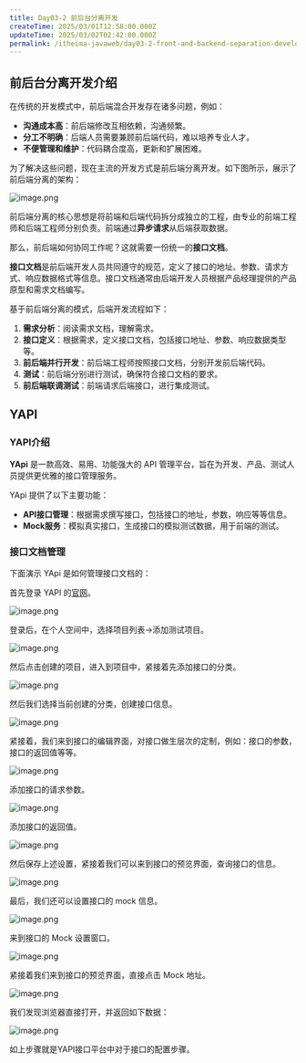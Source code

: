 ```yaml
---
title: Day03-2 前后台分离开发
createTime: 2025/03/01T12:58:00.000Z
updateTime: 2025/03/02T02:42:00.000Z
permalink: /itheima-javaweb/day03-2-front-and-backend-separation-development/
---
```


## ****前后台分离开发介绍****


在传统的开发模式中，前后端混合开发存在诸多问题，例如：

- **沟通成本高**：前后端修改互相依赖，沟通频繁。
- **分工不明确**：后端人员需要兼顾前后端代码，难以培养专业人才。
- **不便管理和维护**：代码耦合度高，更新和扩展困难。

为了解决这些问题，现在主流的开发方式是前后端分离开发。如下图所示，展示了前后端分离的架构：


![image.png](assets/a6f47d5fd35c1f91b9f5d5f75c440f3e.png)


前后端分离的核心思想是将前端和后端代码拆分成独立的工程，由专业的前端工程师和后端工程师分别负责。前端通过**异步请求**从后端获取数据。


那么，前后端如何协同工作呢？这就需要一份统一的**接口文档**。


**接口文档**是前后端开发人员共同遵守的规范，定义了接口的地址、参数、请求方式、响应数据格式等信息。接口文档通常由后端开发人员根据产品经理提供的产品原型和需求文档编写。


基于前后端分离的模式，后端开发流程如下：

1. **需求分析**：阅读需求文档，理解需求。
2. **接口定义**：根据需求，定义接口文档，包括接口地址、参数、响应数据类型等。
3. **前后端并行开发**：前后端工程师按照接口文档，分别开发前后端代码。
4. **测试**：前后端分别进行测试，确保符合接口文档的要求。
5. **前后端联调测试**：前端请求后端接口，进行集成测试。

## ****YAPI****


### ****YAPI介绍****


**YApi** 是一款高效、易用、功能强大的 API 管理平台，旨在为开发、产品、测试人员提供更优雅的接口管理服务。


YApi 提供了以下主要功能：

- **API接口管理**：根据需求撰写接口，包括接口的地址，参数，响应等等信息。
- **Mock服务**：模拟真实接口，生成接口的模拟测试数据，用于前端的测试。

### ****接口文档管理****


下面演示 YApi 是如何管理接口文档的：


首先登录 YAPI 的[官网](https://yapi.pro/)。


![image.png](assets/17ffcda8f8da7924b343ba1a317b37ae.png)


登录后，在个人空间中，选择项目列表->添加测试项目。


![image.png](assets/b049990f1d9f21c9a6068a7eb56cfbd6.png)


然后点击创建的项目，进入到项目中，紧接着先添加接口的分类。


![image.png](assets/ea398a2acdc4edb6d25c2fc5700143bd.png)


然后我们选择当前创建的分类，创建接口信息。


![image.png](assets/dc5c220c510372e23eedad23125d3251.png)


紧接着，我们来到接口的编辑界面，对接口做生层次的定制，例如：接口的参数，接口的返回值等等。


![image.png](assets/63bdf4229f150d547291f331daa2a141.png)


添加接口的请求参数。


![image.png](assets/767531cb7e77d3a4b0e08cec49f98ce4.png)


添加接口的返回值。


![image.png](assets/193227866ee26708bb774ff676ff3f82.png)


然后保存上述设置，紧接着我们可以来到接口的预览界面，查询接口的信息。


![image.png](assets/54cfba1c83dcbb77f751d55cfc17ec78.png)


最后，我们还可以设置接口的 mock 信息。


![image.png](assets/77124372115730018b3e4896d27ae6fa.png)


来到接口的 Mock 设置窗口。


![image.png](assets/7f9bc2bb523bd59d5f01f34f5732c52a.png)


紧接着我们来到接口的预览界面，直接点击 Mock 地址。


![image.png](assets/a11c6056b781148b40ac202a73b2b832.png)


我们发现浏览器直接打开，并返回如下数据：


![image.png](assets/24e854ac2b2bd2150e97608a4990cc58.png)


如上步骤就是YAPI接口平台中对于接口的配置步骤。

